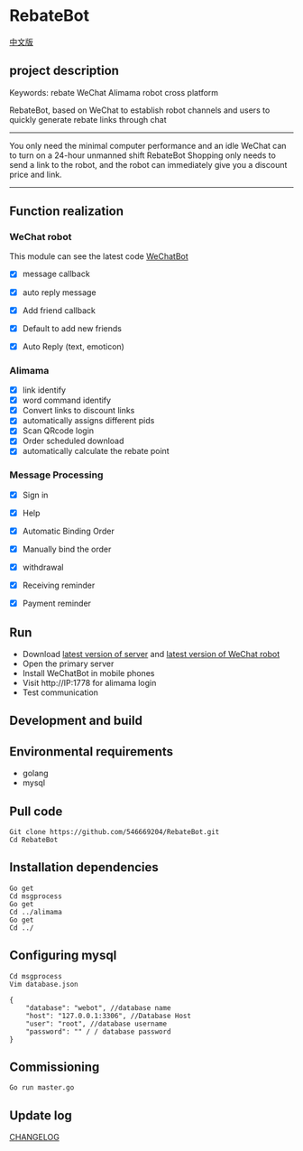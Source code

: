 # RebateBot 
  
[中文版](https://github.com/546669204/RebateBot/blob/master/README.zh.md)  

## project description
Keywords: rebate WeChat Alimama robot cross platform

RebateBot, based on WeChat to establish robot channels and users to quickly generate rebate links through chat


---

You only need the minimal computer performance and an idle WeChat can to turn on a 24-hour unmanned shift RebateBot
Shopping only needs to send a link to the robot, and the robot can immediately give you a discount price and link.

---

## Function realization

### WeChat robot
This module can see the latest code [WeChatBot](https://github.com/546669204/wechatbot-xposed)
- [x] message callback
- [x] auto reply message
- [x] Add friend callback
- [x] Default to add new friends
- [x] Auto Reply (text, emoticon)


### Alimama
- [x] link identify
- [x] word command identify
- [x] Convert links to discount links
- [x] automatically assigns different pids
- [x] Scan QRcode login
- [x] Order scheduled download
- [x] automatically calculate the rebate point

### Message Processing
- [x] Sign in
- [x] Help
- [x] Automatic Binding Order
- [x] Manually bind the order
- [x] withdrawal
- [x] Receiving reminder
- [x] Payment reminder


## Run

- Download [latest version of server](https://github.com/546669204/RebateBot/releases) and [latest version of WeChat robot](https://github.com/546669204/wechatbot-xposed/releases)
- Open the primary server
- Install WeChatBot in mobile phones
- Visit http://IP:1778 for alimama login
- Test communication


## Development and build

## Environmental requirements

- golang
- mysql

## Pull code
```
Git clone https://github.com/546669204/RebateBot.git
Cd RebateBot
```

## Installation dependencies
```
Go get
Cd msgprocess
Go get
Cd ../alimama
Go get
Cd ../
```
## Configuring mysql

```
Cd msgprocess
Vim database.json

{
    "database": "webot", //database name
    "host": "127.0.0.1:3306", //Database Host
    "user": "root", //database username
    "password": "" / / database password
}
```

## Commissioning
```
Go run master.go
```

## Update log

[CHANGELOG](https://github.com/546669204/RebateBot/blob/master/CHANGELOG)
